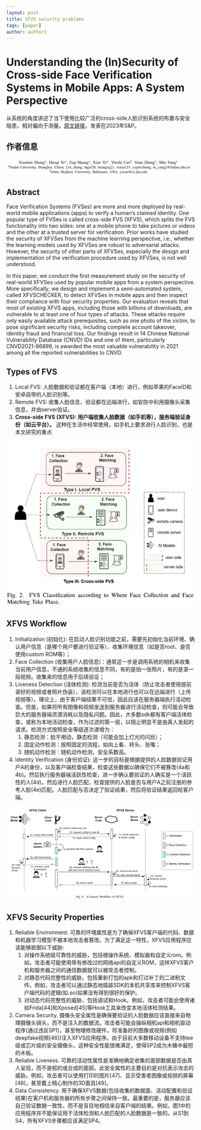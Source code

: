 ```yaml
---
layout: post
title: SFVS security problems
tags: [paper]
author: author1
---
```


# Understanding the (In)Security of Cross-side Face Verification Systems in Mobile Apps: A System Perspective

从系统的角度讲述了当下使用比较广泛的cross-side人脸识别系统的布置与安全隐患，相对偏向于测量。[原文链接](https://ieeexplore.ieee.org/document/10179474)，发表在2023年S&P。



## 作者信息

![image-20240806141720378](../Images/image-20240806141720378.png)



## Abstract

Face Verification Systems (FVSes) are more and more deployed by real-world mobile applications (apps) to verify a human’s claimed identity. One popular type of FVSes is called cross-side FVS (XFVS), which splits the FVS functionality into two sides: one at a mobile phone to take pictures or videos and the other at a trusted server for verification. Prior works have studied the security of XFVSes from the machine learning perspective, i.e., whether the learning models used by XFVSes are robust to adversarial attacks. However, the security of other parts of XFVSes, especially the design and implementation of the verification procedure used by XFVSes, is not well understood.

In this paper, we conduct the first measurement study on the security of real-world XFVSes used by popular mobile apps from a system perspective. More specifically, we design and implement a semi-automated system, called XFVSCHECKER, to detect XFVSes in mobile apps and then inspect their compliance with four security properties. Our evaluation reveals that most of existing XFVS apps, including those with billions of downloads, are vulnerable to at least one of four types of attacks. These attacks require only easily available attack prerequisites, such as one photo of the victim, to pose significant security risks, including complete account takeover, identity fraud and financial loss. Our findings result in 14 Chinese National Vulnerability Database (CNVD) IDs and one of them, particularly CNVD2021-86899, is awarded the most valuable vulnerability in 2021 among all the reported vulnerabilities to CNVD.



## Types of FVS

1. Local FVS: 人脸数据和验证都在客户端（本地）进行，例如苹果的FaceID和安卓自带的人脸识别等。
2. Remote FVS: 收集人脸信息、验证都在远端进行，如安防中利用摄像头采集信息，并由server验证。
3. **Cross-side FVS (XFVS): 用户端收集人脸数据（如手机等），服务端验证身份（如云平台）。** 这种在生活中经常使用，如手机上要求进行人脸识别，也是本文研究的重点

![image-20240806142253313](../Images/image-20240806142253313.png)

## XFVS Workflow

1. Initialization (初始化): 在启动人脸识别功能之前，需要先初始化当前环境、确认用户信息（是哪个用户要进行验证等）、收集环境信息（如是否root、是否使用custom ROM等）；
2. Face Collection (收集用户人脸信息)：通常这一步是调用系统的相机来收集当前用户信息，不通的系统收集的信息不同，有的是拍一张照片，有的是录一段视频。收集来的信息用于后续验证；
3. Liveness Detection (活体检测): 检测当前是否为活体（防止攻击者使用提前录好的视频或者照片伪装），该检测可以在本地进行也可以在远端进行（上传视频等）。理论上，由于客户端结果不可信，因此应该在服务器端执行活动检查。但是，如果将所有图像和视频发送到服务器进行活动检查，则可能会导致巨大的服务器端资源消耗以及隐私问题。因此，大多数sdk都有客户端活体检查，或称为本地活动检查，作为过滤的第一层，以阻止明显不是由真人发起的请求。检测方式按照安全等级逐次递增为：
   1. 静态检测：脸不用动，静态检测（可能会加上灯光的闪烁）；
   2. 固定动作检测：按照固定的流程，如向上看、转头、张嘴；
   3. 随机动作检测：随机动作检测，安全系数高。
4. Identity Verification (身份验证): 这一步的目标是根据提供的人脸数据验证用户A的身份，以及客户端检查结果，检查这些数据以确保它们不被篡改(4a和4b)。然后执行服务器端活跃性检查，进一步确认要验证的人确实是一个活跃性的人(4d)。然后进行人脸匹配，检查提供的人脸是否与用户A之前注册的参考人脸(4e)匹配。人脸匹配与否决定了验证结果，然后将验证结果返回给客户端。

![image-20240806144017745](../Images/image-20240806144017745.png)



## XFVS Security Properties

1. Reliable Environment.  可靠的环境属性是为了确保XFVS客户端的代码、数据和机器学习模型不被本地攻击者篡改。为了满足这一特性，XFVS应用程序应该能够抵御以下威胁:
   1. 对操作系统级可靠性的威胁，包括根操作系统、模拟器和自定义rom。例如，攻击者可能使用带有修改过的网络api的自定义ROM，这样XFVS客户机和服务器之间的通信数据就可以被攻击者控制。
   2. 对静态代码完整性的威胁，包括重新打包的apk和打过补丁的二进制文件。例如，攻击者可以通过静态地插装SDK的本机共享库来控制XFVS客户端代码的逻辑(如.so)如果没有得到很好的保护。
   3. 对动态代码完整性的威胁，包括调试和Hook。例如，攻击者可能会使用诸如Frida[44]和Xposed[45]等Hook工具来改变本地活体检测结果。
2. Camera Security. 摄像头安全属性是确保要验证的人脸数据应该直接来自物理摄像头镜头，而不是注入的数据流。攻击者可能会操纵相机api和相机驱动程序(通过违反SP1)，甚至物理修改硬件，将准备好的图像或视频(例如deepfake视频[46])注入XFVS应用程序。由于目前大多数移动设备不支持tee级或芯片级的安全摄像头，这种安全性能很难满足，使得SP2成为木桶中最短的木板。
3. Reliable Liveness. 可靠的活动性属性是准确地确定收集的面部数据是否由真人呈现，而不是假的或合成的面部。此安全属性的主要目的是对抗表示攻击的威胁。例如，攻击者可以使用打印的图片[47]、显示受害者图像或视频的屏幕[48]，甚至戴上精心制作的3D面具[49]。
4. Data Consistency. 用于确保XFVS数据(包括收集的数据面、活动配置和验证结果)在客户机和服务器的所有步骤之间保持一致。最重要的是，服务器应该自己验证数据一致性，而不是盲目地相信来自客户端的结果。例如，图1中的应用程序并不能保证用于活体检测和人脸匹配的人脸数据是一致的。从S1到S4，所有XFVS步骤都应该满足SP4。

